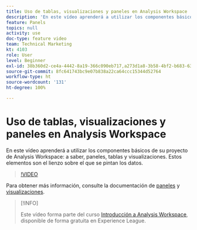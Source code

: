 ```yaml
---
title: Uso de tablas, visualizaciones y paneles en Analysis Workspace
description: 'En este vídeo aprenderá a utilizar los componentes básicos de su proyecto de Analysis Workspace: a saber, paneles, tablas y visualizaciones. Estos elementos son el lienzo sobre el que se pintan los datos.'
feature: Panels
topics: null
activity: use
doc-type: feature video
team: Technical Marketing
kt: 4103
role: User
level: Beginner
exl-id: 38b360d2-ce4a-4442-8a19-366c090eb717,a273d1a8-3b58-4bf2-b683-638d26a1cc4e
source-git-commit: 8fc641743bc9e07b838a22ca64ccc15344d52764
workflow-type: ht
source-wordcount: '131'
ht-degree: 100%

---
```


# Uso de tablas, visualizaciones y paneles en Analysis Workspace

En este vídeo aprenderá a utilizar los componentes básicos de su proyecto de Analysis Workspace: a saber, paneles, tablas y visualizaciones. Estos elementos son el lienzo sobre el que se pintan los datos.

>[!VIDEO](https://video.tv.adobe.com/v/30369/?quality=12&learn=on)

Para obtener más información, consulte la documentación de [paneles](https://experienceleague.adobe.com/docs/analytics/analyze/analysis-workspace/panels/panels.html?lang=es) y [visualizaciones](https://experienceleague.adobe.com/docs/analytics/analyze/analysis-workspace/visualizations/freeform-analysis-visualizations.html?lang=es).

>[!INFO]
>
> Este vídeo forma parte del curso [Introducción a Analysis Workspace](https://experienceleague.adobe.com/?recommended=Analytics-U-1-2020.1.workspace&amp;lang=es), disponible de forma gratuita en Experience League.
